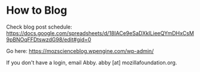 # How to Blog

Check blog post schedule: https://docs.google.com/spreadsheets/d/18IACe9eSaDXkILieeQYmDHxCsM9pBNOqFFDtswzdG98/edit#gid=0

Go here:
https://mozscienceblog.wpengine.com/wp-admin/

If you don't have a login, email Abby. abby [at] mozillafoundation.org.
